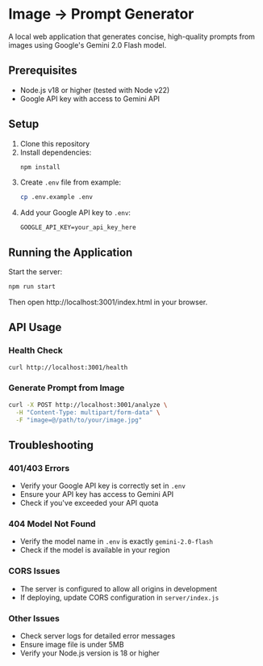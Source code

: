 # Image → Prompt Generator

A local web application that generates concise, high-quality prompts from images using Google's Gemini 2.0 Flash model.

## Prerequisites

- Node.js v18 or higher (tested with Node v22)
- Google API key with access to Gemini API

## Setup

1. Clone this repository
2. Install dependencies:
   ```bash
   npm install
   ```
3. Create `.env` file from example:
   ```bash
   cp .env.example .env
   ```
4. Add your Google API key to `.env`:
   ```
   GOOGLE_API_KEY=your_api_key_here
   ```

## Running the Application

Start the server:
```bash
npm run start
```

Then open http://localhost:3001/index.html in your browser.

## API Usage

### Health Check
```bash
curl http://localhost:3001/health
```

### Generate Prompt from Image
```bash
curl -X POST http://localhost:3001/analyze \
  -H "Content-Type: multipart/form-data" \
  -F "image=@/path/to/your/image.jpg"
```

## Troubleshooting

### 401/403 Errors
- Verify your Google API key is correctly set in `.env`
- Ensure your API key has access to Gemini API
- Check if you've exceeded your API quota

### 404 Model Not Found
- Verify the model name in `.env` is exactly `gemini-2.0-flash`
- Check if the model is available in your region

### CORS Issues
- The server is configured to allow all origins in development
- If deploying, update CORS configuration in `server/index.js`

### Other Issues
- Check server logs for detailed error messages
- Ensure image file is under 5MB
- Verify your Node.js version is 18 or higher